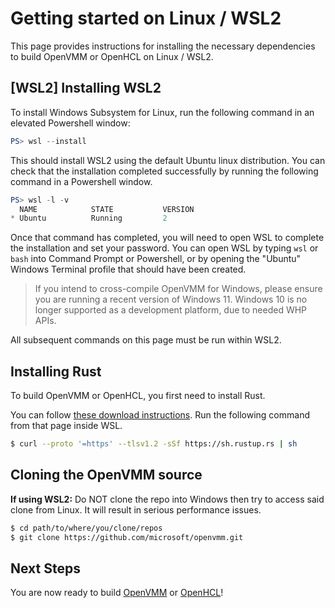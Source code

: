 # Getting started on Linux / WSL2

This page provides instructions for installing the necessary dependencies to
build OpenVMM or OpenHCL on Linux / WSL2.

## [WSL2] Installing WSL2

To install Windows Subsystem for Linux, run the following command in an
elevated Powershell window:

```powershell
PS> wsl --install
```

This should install WSL2 using the default Ubuntu linux distribution.
You can check that the installation completed successfully by running the
following command in a Powershell window.
```powershell
PS> wsl -l -v
  NAME            STATE           VERSION
* Ubuntu          Running         2
```
Once that command has completed, you will need to open WSL to complete the
installation and set your password. You can open WSL by typing `wsl` or `bash`
into Command Prompt or Powershell, or by opening the "Ubuntu" Windows Terminal
profile that should have been created.

> If you intend to cross-compile OpenVMM for Windows, please ensure you are
> running a recent version of Windows 11. Windows 10 is no longer supported as a
> development platform, due to needed WHP APIs.

All subsequent commands on this page must be run within WSL2.

## Installing Rust

To build OpenVMM or OpenHCL, you first need to install Rust.

You can follow
[these download instructions](https://www.rust-lang.org/tools/install).
Run the following command from that page inside WSL.

```bash
$ curl --proto '=https' --tlsv1.2 -sSf https://sh.rustup.rs | sh
```

## Cloning the OpenVMM source

**If using WSL2:** Do NOT clone the repo into Windows then try to access said
clone from Linux. It will result in serious performance issues.

```bash
$ cd path/to/where/you/clone/repos
$ git clone https://github.com/microsoft/openvmm.git
```

## Next Steps

You are now ready to build [OpenVMM](./build_openvmm.md) or
[OpenHCL](./build_openhcl.md)!

